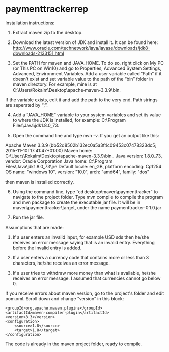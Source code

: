 # paymenttrackerrep

Installation instructions:

1) Extract maven.zip to the desktop.

2) Download the latest version of JDK and install it. It can be found here: http://www.oracle.com/technetwork/java/javase/downloads/jdk8-downloads-2133151.html

3) Set the PATH for maven and JAVA_HOME. To do so, right click on My PC (or This PC on Win10) and go to Properties, Advanced System Settings, Advanced, Environment Variables. Add a user variable called “Path” if it doesn't exist and set variable value to the path of the “bin” folder in maven directory. For example, mine is at C:\Users\Rokalm\Desktop\apache-maven-3.3.9\bin. 

If the variable exists, edit it and add the path to the very end. Path strings are seperated by “;”.

4) Add a “JAVA_HOME” variable to your system variables and set its value to where the JDK is installed, for example: C:\Program Files\Java\jdk1.8.0_73.

5) Open the command line and type mvn -v. If you get an output like this:

Apache Maven 3.3.9 (bb52d8502b132ec0a5a3f4c09453c07478323dc5; 2015-11-10T17:41:47+01:00)
Maven home: C:\Users\Rokalm\Desktop\apache-maven-3.3.9\bin\..
Java version: 1.8.0_73, vendor: Oracle Corporation
Java home: C:\Program Files\Java\jdk1.8.0_73\jre
Default locale: en_GB, platform encoding: Cp1254
OS name: "windows 10", version: "10.0", arch: "amd64", family: "dos"

then maven is installed correctly.

6) Using the command line, type “cd desktop\maven\paymenttracker” to navigate to the project folder. Type mvn compile to compile the program and mvn package to create the executable jar file. It will be in maven\paymenttracker\target, under the name paymenttracker-0.1.0.jar

7) Run the jar file.

Assumptions that are made:

1) If a user enters an invalid input, for example USD sds then he/she receives an error message saying that is an invalid entry. Everything before the invalid entry is added.

2) If a user enters a currency code that contains more or less than 3 characters, he/she receives an error message.

3) If a user tries to withdraw more money than what is available, he/she receives an error message. I assumed that currencies cannot go below 0.

If you receive errors about maven version, go to the project's folder and edit pom.xml. Scroll down and change “version” in this block:


    <groupId>org.apache.maven.plugins</groupId>
    <artifactId>maven-compiler-plugin</artifactId>
    <version>3.3</version>
    <configuration>
        <source>1.8</source>
        <target>1.8</target>
    </configuration>

The code is already in the maven project folder, ready to compile.
